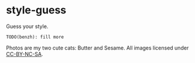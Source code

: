 # style-guess

Guess your style.

```
TODO(benzh): fill more
```

Photos are my two cute cats: Butter and Sesame. All images licensed under
[CC-BY-NC-SA](http://creativecommons.org/licenses/by-nc-sa/4.0/).
